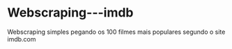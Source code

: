# Webscraping---imdb
Webscraping simples pegando os 100 filmes mais populares segundo o site imdb.com
